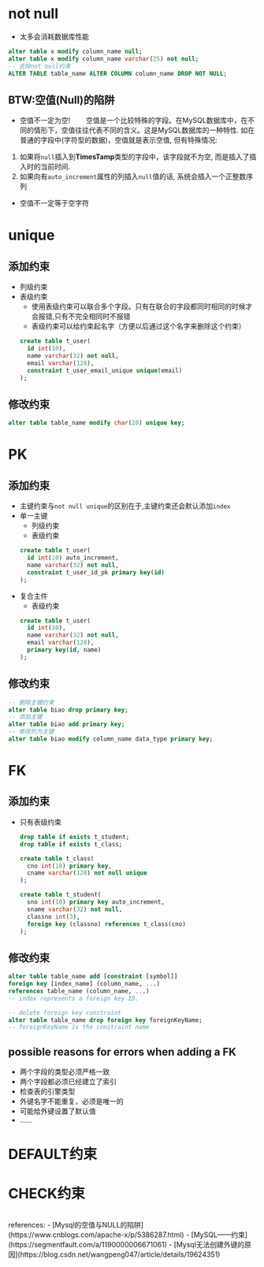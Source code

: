 # not null
- 太多会消耗数据库性能
```sql
alter table x modify column_name null;
alter table x modify column_name varchar(25) not null;
-- 去除not null约束
ALTER TABLE table_name ALTER COLUMN column_name DROP NOT NULL;
```

## BTW:空值(Null)的陷阱
- 空值不一定为空!
&emsp;&emsp;空值是一个比较特殊的字段。在MySQL数据库中，在不同的情形下，空值往往代表不同的含义。这是MySQL数据库的一种特性. 如在普通的字段中(字符型的数据)，空值就是表示空值, 但有特殊情况:
1. 如果将`null`插入到**TimesTamp**类型的字段中，该字段就不为空, 而是插入了插入时的当前时间.
2. 如果向有`auto_increment`属性的列插入`null`值的话, 系统会插入一个正整数序列
- 空值不一定等于空字符



# unique
## 添加约束
- 列级约束
- 表级约束
  - 使用表级约束可以联合多个字段。只有在联合的字段都同时相同的时候才会报错,只有不完全相同时不报错
  - 表级约束可以给约束起名字（方便以后通过这个名字来删除这个约束）
  ```sql
  create table t_user(
    id int(10),
    name varchar(32) not null,
    email varchar(128),
    constraint t_user_email_unique unique(email)
  );
  ```

## 修改约束
```sql
alter table table_name modify char(20) unique key;
```

# PK
## 添加约束
- 主键约束与`not null unique`的区别在于,主键约束还会默认添加`index`
- 单一主键
  - 列级约束
  - 表级约束
  ```sql
  create table t_user(
    id int(10) auto_increment,
    name varchar(32) not null,
    constraint t_user_id_pk primary key(id)
  );
  ```
- 复合主件
  - 表级约束
  ```sql
  create table t_user(
    id int(10),
    name varchar(32) not null,
    email varchar(128),
    primary key(id, name)
  );
  ```

## 修改约束
```sql
-- 删除主键约束
alter table biao drop primary key;
-- 添加主键
alter table biao add primary key;
-- 修改列为主键
alter table biao modify column_name data_type primary key;
```

# FK
## 添加约束
- 只有表级约束
  ```sql
  drop table if exists t_student;
  drop table if exists t_class;

  create table t_class(
    cno int(10) primary key,
    cname varchar(128) not null unique
  );

  create table t_student(
    sno int(10) primary key auto_increment,
    sname varchar(32) not null,
    classno int(3),
    foreign key (classno) references t_class(cno)
  );

  ```

## 修改约束
```sql
alter table table_name add [constraint [symbol]]
foreign key [index_name] (column_name, ...)
references table_name (column_name, ...)
-- index represents a foreign key ID.

-- delete foreign key constraint
alter table table_name drop foreign key foreignKeyName;
-- foreignKeyName is the constraint name
```

## possible reasons for errors when adding a FK
- 两个字段的类型必须严格一致
- 两个字段都必须已经建立了索引
- 检查表的引擎类型
- 外键名字不能重复，必须是唯一的
- 可能给外键设置了默认值
- ……

# DEFAULT约束


# CHECK约束

<br>
references:
- [Mysql的空值与NULL的陷阱](https://www.cnblogs.com/apache-x/p/5386287.html)
- [MySQL——约束](https://segmentfault.com/a/1190000006671061)
- [Mysql无法创建外键的原因](https://blog.csdn.net/wangpeng047/article/details/19624351)
